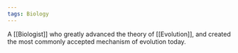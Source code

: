 ```yaml
---
tags: Biology
---
```


A [[Biologist]] who greatly advanced the theory of [[Evolution]], and created the most commonly accepted mechanism of evolution today.